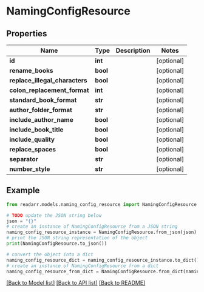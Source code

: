 # NamingConfigResource


## Properties

Name | Type | Description | Notes
------------ | ------------- | ------------- | -------------
**id** | **int** |  | [optional] 
**rename_books** | **bool** |  | [optional] 
**replace_illegal_characters** | **bool** |  | [optional] 
**colon_replacement_format** | **int** |  | [optional] 
**standard_book_format** | **str** |  | [optional] 
**author_folder_format** | **str** |  | [optional] 
**include_author_name** | **bool** |  | [optional] 
**include_book_title** | **bool** |  | [optional] 
**include_quality** | **bool** |  | [optional] 
**replace_spaces** | **bool** |  | [optional] 
**separator** | **str** |  | [optional] 
**number_style** | **str** |  | [optional] 

## Example

```python
from readarr.models.naming_config_resource import NamingConfigResource

# TODO update the JSON string below
json = "{}"
# create an instance of NamingConfigResource from a JSON string
naming_config_resource_instance = NamingConfigResource.from_json(json)
# print the JSON string representation of the object
print(NamingConfigResource.to_json())

# convert the object into a dict
naming_config_resource_dict = naming_config_resource_instance.to_dict()
# create an instance of NamingConfigResource from a dict
naming_config_resource_from_dict = NamingConfigResource.from_dict(naming_config_resource_dict)
```
[[Back to Model list]](../README.md#documentation-for-models) [[Back to API list]](../README.md#documentation-for-api-endpoints) [[Back to README]](../README.md)


